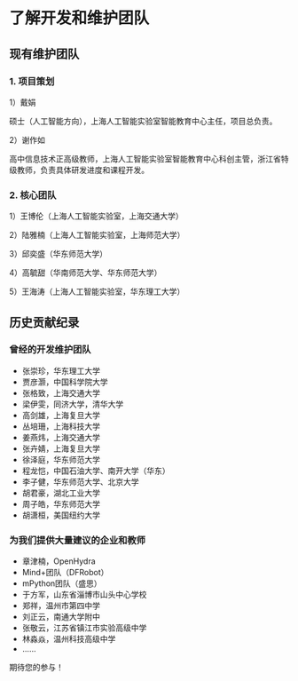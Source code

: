 # 了解开发和维护团队

## 现有维护团队

### 1. 项目策划

1）戴娟 

硕士（人工智能方向），上海人工智能实验室智能教育中心主任，项目总负责。 

2）谢作如 

高中信息技术正高级教师，上海人工智能实验室智能教育中心科创主管，浙江省特级教师，负责具体研发进度和课程开发。 

### 2. 核心团队

1）王博伦（上海人工智能实验室，上海交通大学）

2）陆雅楠（上海人工智能实验室，上海师范大学）

3）邱奕盛（华东师范大学）

4）高毓甜（华南师范大学、华东师范大学）

5）王海涛（上海人工智能实验室，华东理工大学）


## 历史贡献纪录

### 曾经的开发维护团队

- 张崇珍，华东理工大学
- 贾彦灏，中国科学院大学
- 张格致，上海交通大学
- 梁伊雯，同济大学，清华大学
- 高剑雄，上海复旦大学
- 丛培珊，上海科技大学
- 姜燕炜，上海交通大学
- 张卉婧，上海复旦大学
- 徐泽庭，华东师范大学
- 程龙恺，中国石油大学、南开大学（华东）
- 李子健，华东师范大学、北京大学
- 胡君豪，湖北工业大学
- 周子皓，华东师范大学
- 胡潇桓，美国纽约大学

### 为我们提供大量建议的企业和教师

- 章津楠，OpenHydra
- Mind+团队（DFRobot）
- mPython团队（盛思）
- 于方军，山东省淄博市山头中心学校
- 郑祥，温州市第四中学
- 刘正云，南通大学附中
- 张敬云，江苏省镇江市实验高级中学
- 林淼焱，温州科技高级中学
- …… 

期待您的参与！
